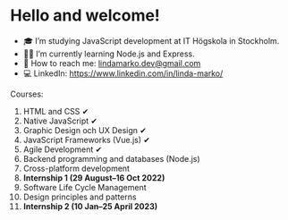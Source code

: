 # Hello and welcome!


- 🎓 I’m studying JavaScript development at IT Högskola in Stockholm.
- 👩‍💻 I’m currently learning Node.js and Express.
- 📧 How to reach me: lindamarko.dev@gmail.com 
- 💻 LinkedIn: https://www.linkedin.com/in/linda-marko/

Courses:
1. HTML and CSS ✔
2. Native JavaScript ✔ 
3. Graphic Design och UX Design ✔ 
4. JavaScript Frameworks (Vue.js) ✔
5. Agile Development ✔
6. Backend programming and databases (Node.js)
7. Cross-platform development 
8. **Internship 1 (29 August–16 Oct 2022)**
9. Software Life Cycle Management
10. Design principles and patterns
11. **Internship 2 (10 Jan–25 April 2023)**

<!--
**LindaMarko/LindaMarko** is a ✨ _special_ ✨ repository because its `README.md` (this file) appears on your GitHub profile.

Here are some ideas to get you started:

- 🔭 I’m currently working on ...
- 🌱 I’m currently learning ...
- 👯 I’m looking to collaborate on ...
- 🤔 I’m looking for help with ...
- 💬 Ask me about ...
- 📫 How to reach me: ...
- 😄 Pronouns: ...
- ⚡ Fun fact: ...
-->
